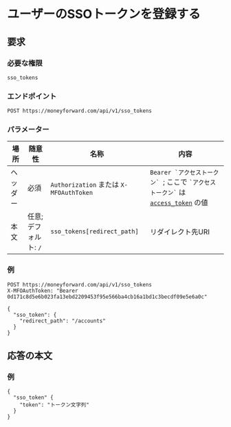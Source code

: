 # ユーザーのSSOトークンを登録する

## 要求

### 必要な権限

`sso_tokens`

### エンドポイント

```
POST https://moneyforward.com/api/v1/sso_tokens
```

### パラメーター

| 場所 | 随意性 | 名称 | 内容 |
| ---- | ---- | ---- | --- |
| ヘッダー | 必須 | `Authorization` または `X-MFOAuthToken` | ```Bearer `アクセストークン` ```; ここで ``` `アクセストークン` ``` は [`access_token`](token.md) の値 |
| 本文 | 任意; デフォルト: `/` | `sso_tokens[redirect_path]` | リダイレクト先URI |

### 例

```
POST https://moneyforward.com/api/v1/sso_tokens
X-MFOAuthToken: "Bearer 0d171c8d5e6b023fa13ebd2209453f95e566ba4cb16a1bd1c3becdf09e5e6a0c"

{
  "sso_token": {
    "redirect_path": "/accounts"
  }
}
```

## 応答の本文

### 例

```
{
  "sso_token" {
    "token": "トークン文字列"
  }
}
```
